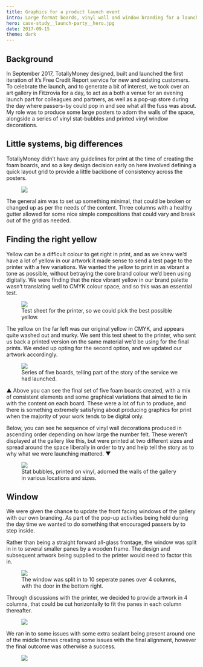 ```yaml
---
title: Graphics for a product launch event
intro: Large format boards, vinyl wall and window branding for a launch event held an art gallery in Fitzrovia. 
hero: case-study__launch-party__hero.jpg
date: 2017-09-15
theme: dark
---
```




## Background

In September 2017, TotallyMoney designed, built and launched the first iteration of it’s Free Credit Report service for new and existing customers. To celebrate the launch, and to generate a bit of interest, we took over an art gallery in Fitzrovia for a day, to act as a both a venue for an evening launch part for colleagues and partners, as well as a pop-up store during the day where passers-by could pop in and see what all the fuss was about. 
My role was to produce some large posters to adorn the walls of the space, alongside a series of vinyl stat-bubbles and printed vinyl window decorations.  

## Little systems, big differences

TotallyMoney didn’t have any guidelines for print at the time of creating the foam boards, and so a key design decision early on here involved defining a quick layout grid to provide a little backbone of consistency across the posters.

<figure>
  <img src="/_assets/img/case-study__launch-party__layout.jpg" />
</figure>

The general aim was to set up something minimal, that could be broken or changed up as per the needs of the content. Three columns with a healthy gutter allowed for some nice simple compositions that could vary and break out of the grid as needed.

## Finding the right yellow

Yellow can be a difficult colour to get right in print, and as we knew we’d have a lot of yellow in our artwork it made sense to send a test page to the printer with a few variations. We wanted the yellow to print in as vibrant a tone as possible, without betraying the core brand colour we’d been using digitally. We were finding that the nice vibrant yellow in our brand palette wasn’t translating well to CMYK colour space, and so this was an essential test.

<figure>
  <img src="/_assets/img/case-study__launch-party__yellows.jpg" />
  <figcaption>Test sheet for the printer, so we could pick the best possible yellow.</figcaption>
</figure>

The yellow on the far left was our original yellow in CMYK, and appears quite washed out and murky. We sent this test sheet to the printer, who sent us back a printed version on the same material we’d be using for the final prints. We ended up opting for the second option, and we updated our artwork accordingly. 

<figure>
  <img src="/_assets/img/case-study__launch-party__boards.jpg" />
  <figcaption>Series of five boards, telling part of the story of the service we had launched.</figcaption>
</figure>	

&#9650; Above you can see the final set of five foam boards created, with a mix of consistent elements and some graphical variations that aimed to tie in with the content on each board. These were a lot of fun to produce, and there is something extremely satisfying about producing graphics for print when the majority of your work tends to be digital only.

Below, you can see he sequence of vinyl wall decorations produced in ascending order depending on how large the number felt. These weren’t displayed at the gallery like this, but were printed at two different sizes and spread around the space liberally in order to try and help tell the story as to why what we were launching mattered. &#9660;

<figure>
  <img src="/_assets/img/case-study__launch-party__bubbles.jpg" />
  <figcaption>Stat bubbles, printed on vinyl, adorned the walls of the gallery in various locations and sizes. </figcaption>
</figure>

## Window

We were given the chance to update the front facing windows of the gallery with our own branding. As part of the pop-up activities being held during the day time we wanted to do something that encouraged passers by to step inside. 

Rather than being a straight forward all-glass frontage, the window was split in in to several smaller panes by a wooden frame. The design and subsequent artwork being supplied to the printer would need to factor this in.  

<figure>
  <img src="/_assets/img/case-study__launch-party__windowplan.jpg" />
  <figcaption>The window was split in to 10 seperate panes over 4 columns, with the door in the bottom right.</figcaption>
</figure>

Through discussions with the printer, we decided to provide artwork in 4 columns, that could be cut horizontally to fit the panes in each column thereafter. 

<figure>
  <img src="/_assets/img/case-study__launch-party__drops.jpg" />
</figure>

We ran in to some issues with some extra sealant being present around one of the middle frames creating some issues with the final alignment, however the final outcome was otherwise a success.

<figure>
  <img src="/_assets/img/case-study__launch-party__photos.jpg" />
</figure>


